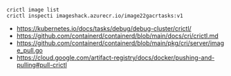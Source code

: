 ```
crictl image list
crictl inspecti imageshack.azurecr.io/image22gacrtasks:v1
```

- https://kubernetes.io/docs/tasks/debug/debug-cluster/crictl/
- https://github.com/containerd/containerd/blob/main/docs/cri/crictl.md
- https://github.com/containerd/containerd/blob/main/pkg/cri/server/image_pull.go
- https://cloud.google.com/artifact-registry/docs/docker/pushing-and-pulling#pull-crictl
